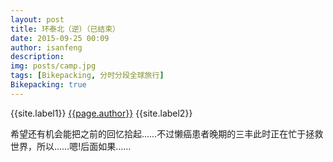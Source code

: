 ```yaml
---
layout: post
title: 环泰北（逆）（已结束）
date: 2015-09-25 00:09
author: isanfeng
description:
img: posts/camp.jpg
tags: [Bikepacking, 分时分段全球旅行]
Bikepacking: true
---
```

{{site.label1}} <a href="/about">{{page.author}}</a> {{site.label2}}

希望还有机会能把之前的回忆拾起……不过懒癌患者晚期的三丰此时正在忙于拯救世界，所以……嗯!后面如果……
